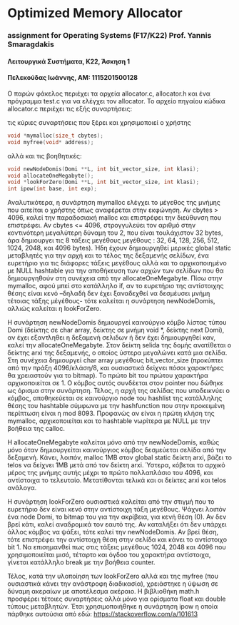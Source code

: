 # Optimized Memory Allocator
### assignment for Operating Systems (F17/Κ22) Prof. Yannis Smaragdakis

#### Λειτουργικά Συστήματα, Κ22, Άσκηση 1
#### Πελεκούδας Ιωάννης, ΑΜ: 1115201500128

Ο παρών φάκελος περιέχει τα αρχεία allocator.c, allocator.h και ένα πρόγραμμα test.c για να ελέγχει τον allocator.
Το αρχείο πηγαίου κώδικα allocator.c περιέχει τις εξής συναρτήσεις:

τις κύριες συναρτήσεις που ξέρει και χρησιμοποιεί ο χρήστης
```C
void *mymalloc(size_t cbytes);
void myfree(void* address); 
```

αλλά και τις βοηθητικές:
```C
void newNodeDomis(Domi **L, int bit_vector_size, int klasi);
void allocateOneMegabyte();
void *lookForZero(Domi **L, int bit_vector_size, int klasi);
int ipow(int base, int exp);
```

Αναλυτικότερα, η συνάρτηση mymalloc ελέγχει το μέγεθος της μνήμης που αιτείται ο χρήστης όπως αναφέρεται στην εκφώνηση.
Αν cbytes > 4096, καλεί την παραδοσιακή malloc και επιστρέφει την διεύθυνση που επιστρέφει. 
Αν cbytes <= 4096, στρογγυλεύει τον αριθμό στην κοντινότερη μεγαλύτερη δύναμη του 2, που είναι τουλάχιστον 32 bytes,
άρα δημιουργει τις 8 τάξεις μεγέθους μεγέθους : 32, 64, 128, 256, 512, 1024, 2048, και 4096 bytes). 
Ήδη έχουν δημιουργηθεί μερικές global static μεταβλητές για την αρχή και το τέλος της δεξαμενής σελίδων,
ένα ευρετήριο για τις διάφορες τάξεις μεγέθους αλλά και το αρχικοποιημένο με NULL hashtable για την αποθήκευση των αρχών των σελίδων που θα δημιουργηθούν στη συνέχεια από την allocateOneMegabyte.
Πίσω στην mymalloc, αφού μπεί στο κατάλληλο if, αν το ευρετήριο της αντίστοιχης θέσης είναι κενό
–δηλαδή δεν έχει ξαναδεχθεί να δεσμέυσει μνήμη τέτοιας τάξης μέγέθους- τότε καλείται η συνάρτηση newNodeDomis, αλλιώς καλείται η lookForZero.

Η συνάρτηση newNodeDomis δημιουργεί καινούργιο κόμβο λίστας τύπου Domi (δείκτης σε char array, δείκτης σε μνήμη void *, δείκτης next Domi), 
αν έχει εξαντληθει η δεξαμενή σελιδων ή δεν έχει δημιουργηθεί καν, καλεί την allocateOneMegabyte. 
Στον δείκτη selida της δομής ανατίθεται ο δείκτης arxi της δεξαμενής, ο οποίος ύστερα μεγαλώνει κατά μια σελίδα.
Στη συνέχεια δημιουργεί char array μεγέθους bit_vector_size (προκύπτει από την πράξη 4096/κλάση/8, και ουσιαστικά δείχνει πόσοι χαρακτήρες θα χρειαστούν για το bitmap).
Το πρώτο bit του πρώτου χαρακτήρα αρχικοποιείται σε 1. O κόμβος αυτός συνδέεται στον pointer που δώθηκε ως όρισμα στην συνάρτηση. 
Τέλος, η αρχή της σελίδας που υποδεικνύει ο κόμβος,
αποθηκεύεται σε καινούργιο node του hashlist της κατάλληλης θέσης του hashtable σύμφωνα με την hashfunction που στην προκειμένη περίπτωση είναι η mod 8093. 
Προφανώς αν είναι η πρώτη κλήση της mymalloc, αρχικοποιείται και το hashtable νωρίτερα με NULL με την βοήθεια της calloc.

Η allocateOneMegabyte καλείται μόνο από την newNodeDomis, καθώς μόνο όταν δημιουργείται καινούργιος κόμβος δεσμεύεται σελίδα από την δεξαμενή.
Κάνει, λοιπόν, malloc 1MB στον global static δείκτη arxi, βάζει το telos να δείχνει 1MB μετά από τον δείκτη arxi.
Ύστερα, κόβεται το αρχικό μέρος της μνήμης αυτής μέχρι το πρώτο πολλαπλάσιο του 4096, και αντίστοιχα το τελευταίο.
Μετατίθονται τελικά και οι δείκτες arxi και telos ανάλογα.

Η συνάρτηση lookForZero ουσιαστικά καλείται από την στιγμή που το ευρετήριο δεν είναι κενό στην αντίστοιχη τάξη μεγέθους. 
Ψάχνει λοιπόν ένα node Domi, το bitmap του για την ακρίβεια, για κενή θέση (0). 
Αν δεν βρεί κάτι, καλεί αναδρομικά τον εαυτό της.
Αν καταλήξει ότι δεν υπάρχει άλλος κόμβος να ψάξει, τότε καλεί την newNodeDomis. 
Αν βρεί θέση, τότε επιστρέφει την αντίστοιχη θέση στην σελίδα και κάνει το αντίστοιχο bit 1. 
Να επισημανθεί πως στις τάξεις μεγέθους 1024, 2048 και 4096 που χρησιμοποιείται μισό, τέταρτο και όγδοο του χαρακτήρα αντίστοιχα, γίνεται κατάλληλο break με την βοήθεια counter.

Τέλος, κατά την υλοποίηση των lookForZero αλλά και της myfree (που ουσιαστικά κάνει την ανάστροφη διαδικασία), 
χρειάστηκε η ύψωση σε δύναμη ακεραίων με αποτέλεσμα ακέραιο.
Η βιβλιοθήκη math.h προσφέρει τέτοιες συναρτήσεις αλλά μόνο για ορίσματα float και double τύπους μεταβλητών.
Έτσι χρησιμοποιήθηκε η συνάρτηση ipow η οποία πάρθηκε αυτούσια από εδώ: https://stackoverflow.com/a/101613

